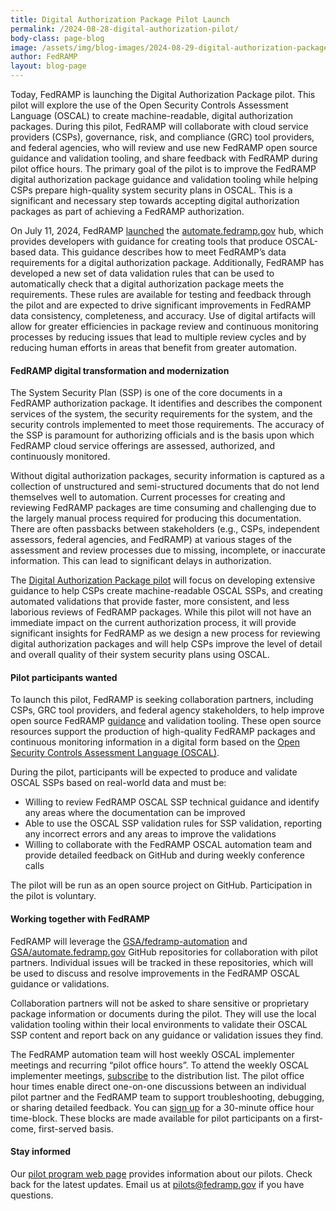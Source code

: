 ```yaml
---
title: Digital Authorization Package Pilot Launch
permalink: /2024-08-28-digital-authorization-pilot/
body-class: page-blog
image: /assets/img/blog-images/2024-08-29-digital-authorization-package-pilot.png
author: FedRAMP
layout: blog-page
---
```

Today, FedRAMP is launching the Digital Authorization Package pilot. This pilot will explore the use of the Open Security Controls Assessment Language (OSCAL) to create machine-readable, digital authorization packages. During this pilot, FedRAMP will collaborate with cloud service providers (CSPs), governance, risk, and compliance (GRC) tool providers, and federal agencies, who will review and use new FedRAMP open source guidance and validation tooling, and share feedback with FedRAMP during pilot office hours. The primary goal of the pilot is to improve the FedRAMP digital authorization package guidance and validation tooling while helping CSPs prepare high-quality system security plans in OSCAL. This is a significant and necessary step towards accepting digital authorization packages as part of achieving a FedRAMP authorization.

On July 11, 2024, FedRAMP <a href="https://www.fedramp.gov/2024-07-11-new-website-launch-automate-fedramp-gov/" target="_blank" rel="noopener noreferrer">launched</a> the <a href="http://automate.fedramp.gov" target="_blank" rel="noopener noreferrer">automate.fedramp.gov</a> hub, which provides developers with guidance for creating tools that produce OSCAL-based data. This guidance describes how to meet FedRAMP’s data requirements for a digital authorization package. Additionally, FedRAMP has developed a new set of data validation rules that can be used to automatically check that a digital authorization package meets the requirements. These rules are available for testing and feedback through the pilot and are expected to drive significant improvements in FedRAMP data consistency, completeness, and accuracy. Use of digital artifacts will allow for greater efficiencies in package review and continuous monitoring processes by reducing issues that lead to multiple review cycles and by reducing human efforts in areas that benefit from greater automation.

<h4>FedRAMP digital transformation and modernization</h4>

The System Security Plan (SSP) is one of the core documents in a FedRAMP authorization package. It identifies and describes the component services of the system, the security requirements for the system, and the security controls implemented to meet those requirements. The accuracy of the SSP is paramount for authorizing officials and is the basis upon which FedRAMP cloud service offerings are assessed, authorized, and continuously monitored.

Without digital authorization packages, security information is captured as a collection of unstructured and semi-structured documents that do not lend themselves well to automation. Current processes for creating and reviewing FedRAMP packages are time consuming and challenging due to the largely manual process required for producing this documentation. There are often passbacks between stakeholders (e.g., CSPs, independent assessors, federal agencies, and FedRAMP) at various stages of the assessment and review processes due to missing, incomplete, or inaccurate information. This can lead to significant delays in authorization.

The  <a href="{{site.baseurl}}/digital-authorization-package-pilot/" target="_blank" rel="noopener noreferrer">Digital Authorization Package pilot</a> will focus on developing extensive guidance to help CSPs create machine-readable OSCAL SSPs, and creating automated validations that provide faster, more consistent, and less laborious reviews of FedRAMP packages. While this pilot will not have an immediate impact on the current authorization process, it will provide significant insights for FedRAMP as we design a new process for reviewing digital authorization packages and will help CSPs improve the level of detail and overall quality of their system security plans using OSCAL.


<h4>Pilot participants wanted</h4>

To launch this pilot, FedRAMP is seeking collaboration partners, including CSPs, GRC tool providers, and federal agency stakeholders, to help improve open source FedRAMP <a href="http://automate.fedramp.gov/documentation" target="_blank" rel="noopener noreferrer">guidance</a> and validation tooling. These open source resources support the production of high-quality FedRAMP packages and continuous monitoring information in a digital form based on the <a href="https://pages.nist.gov/OSCAL/" target="_blank" rel="noopener noreferrer">Open Security Controls Assessment Language (OSCAL)</a>.

During the pilot, participants will be expected to produce and validate OSCAL SSPs based on real-world data and must be:

- Willing to review FedRAMP OSCAL SSP technical guidance and identify any areas where the documentation can be improved
- Able to use the OSCAL SSP validation rules for SSP validation, reporting any incorrect errors and any areas to improve the validations
- Willing to collaborate with the FedRAMP OSCAL automation team and provide detailed feedback on GitHub and during weekly conference calls

The pilot will be run as an open source project on GitHub. Participation in the pilot is voluntary.

<h4>Working together with FedRAMP</h4>

FedRAMP will leverage the <a href="https://github.com/GSA/fedramp-automation" target="_blank" rel="noopener noreferrer">GSA/fedramp-automation</a> and <a href="https://github.com/GSA/automate.fedramp.gov/" target="_blank" rel="noopener noreferrer">GSA/automate.fedramp.gov</a> GitHub repositories for collaboration with pilot partners. Individual issues will be tracked in these repositories, which will be used to discuss and resolve improvements in the FedRAMP OSCAL guidance or validations.

Collaboration partners will not be asked to share sensitive or proprietary package information or documents during the pilot. They will use the local validation tooling within their local environments to validate their OSCAL SSP content and report back on any guidance or validation issues they find.

The FedRAMP automation team will host weekly OSCAL implementer meetings and recurring “pilot office hours”. To attend the weekly OSCAL implementer meetings,
 <a href="https://app.smartsheetgov.com/b/form/6cf60ebf7d6844dc9c4d167062165354" target="_blank" rel="noopener noreferrer">subscribe</a> to the distribution list. The pilot office hour times enable direct one-on-one discussions between an individual pilot partner and the FedRAMP team to support troubleshooting, debugging, or sharing detailed feedback. You can <a href="https://calendar.google.com/calendar/u/0/appointments/schedules/AcZssZ27Rhb5mfcFTjMm7ITFc2xRbKnKdjjRS3ItLkehbzx9LGikIv11E2gjgh9bALmO9Pb4LOfaE5HA" target="_blank" rel="noopener noreferrer">sign up</a> for a 30-minute office hour time-block. These blocks are made available for pilot participants on a first-come, first-served basis.

<h4>Stay informed</h4>

Our <a href="https://www.fedramp.gov/fedramp-pilots/" target="_blank" rel="noopener noreferrer">pilot program web page</a> provides information about our pilots. Check back for the latest updates. Email us at <a href="mailto:pilots@fedramp.gov">pilots@fedramp.gov</a> if you have questions.
